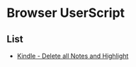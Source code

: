 # Browser UserScript




## List
* [Kindle - Delete all Notes and Highlight](scripts/kindle-delete-highlight.user.js)